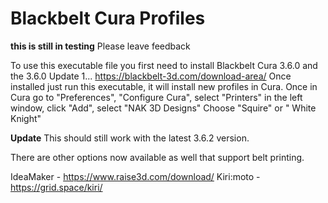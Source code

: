 # Blackbelt Cura Profiles

****this is still in testing****
Please leave feedback

To use this executable file you first need to install Blackbelt Cura 3.6.0 and the 3.6.0 Update 1...
https://blackbelt-3d.com/download-area/
Once installed just run this executable, it will install new profiles in Cura.
Once in Cura go to "Preferences", "Configure Cura", select "Printers" in the left window,
click "Add", select "NAK 3D Designs" 
Choose "Squire" or " White Knight"

****Update****
This should still work with the latest 3.6.2 version.


There are other options now available as well that support belt printing.

IdeaMaker - https://www.raise3d.com/download/
Kiri:moto - https://grid.space/kiri/
